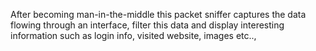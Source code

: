 After becoming man-in-the-middle this packet sniffer captures the data flowing through an interface, filter this data and display interesting information such as login info, visited website, images etc..,
